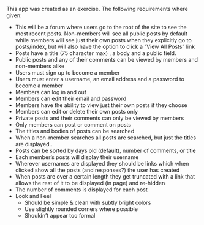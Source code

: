 This app was created as an exercise. The following requirements where given:

 * This will be a forum where users go to the root of the site to see the most recent posts. Non-members will see all public posts by default while members will see just their own posts when they explicitly go to posts/index, but will also have the option to click a “View All Posts” link
 * Posts have a title (75 character max) , a body and a public field.
 * Public posts and any of their comments can be viewed by members and non-members alike
 * Users must sign up to become a member
 * Users must enter a username, an email address and a password to become a member
 * Members can log in and out
 * Members can edit their email and password
 * Members have the ability to view just their own posts if they choose
 * Members can edit or delete their own posts only
 * Private posts and their comments can only be viewed by members
 * Only members can post or comment on posts
 * The titles and bodies of posts can be searched
  * When a non-member searches all posts are searched, but just the titles are displayed..
 * Posts can be sorted by days old (default), number of comments,  or title
 * Each member’s posts will display their username 
 * Wherever usernames are displayed they should be links which when clicked show all the posts (and responses?) the user has created
 * When posts are over a certain length they get truncated with a link that allows the rest of it to be displayed (in page) and re-hidden
 * The number of comments is displayed for each post
 * Look and Feel
   * Should be simple & clean with subtly bright colors
   * Use slightly rounded corners where possible
   * Shouldn’t appear too formal
